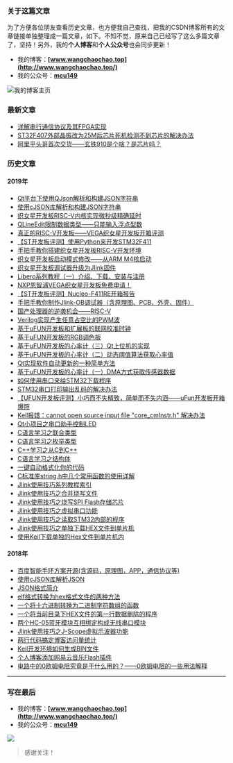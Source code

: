 
### 关于这篇文章

为了方便各位朋友查看历史文章，也方便我自己查找，把我的CSDN博客所有的文章链接单独整理成一篇文章，如下。不知不觉，原来自己已经写了这么多篇文章了，坚持！另外，我的**个人博客**和**个人公众号**也会同步更新！

- 我的博客：**[www.wangchaochao.top](http://www.wangchaochao.top/)**
- 我的公众号：**[mcu149](https://imgconvert.csdnimg.cn/aHR0cHM6Ly93Y2MtYmxvZy5vc3MtY24tYmVpamluZy5hbGl5dW5jcy5jb20vaW1nLyVFNiVCMSU4MiVFNSU4NSVCMyVFNiVCMyVBOC5qcGc?x-oss-process=image/format,png)**

![我的博客主页](https://imgconvert.csdnimg.cn/aHR0cHM6Ly93Y2MtYmxvZy5vc3MtY24tYmVpamluZy5hbGl5dW5jcy5jb20vTXlfQmxvZ19CYWNrZ3JvdW5kLmpwZw?x-oss-process=image/format,png)

### 最新文章

- [详解串行通信协议及其FPGA实现](https://blog.csdn.net/whik1194/article/details/100045301)
- [ST32F407外部晶振改为25M后芯片死机检测不到芯片的解决办法](https://blog.csdn.net/whik1194/article/details/99306435)
- [阿里平头哥首次交货——玄铁910是个啥？是芯片吗？](https://blog.csdn.net/whik1194/article/details/97612298)

### 历史文章

#### 2019年

- [Qt平台下使用QJson解析和构建JSON字符串](https://blog.csdn.net/whik1194/article/details/97041493)
- [使用cJSON库解析和构建JSON字符串](https://blog.csdn.net/whik1194/article/details/96775922)
- [织女星开发板RISC-V内核实现微秒级精确延时](https://blog.csdn.net/whik1194/article/details/94066432)
- [QLineEdit限制数据类型——只能输入浮点型数](https://blog.csdn.net/whik1194/article/details/93504971)
- [真正的RISC-V开发板——VEGA织女星开发板开箱评测](https://blog.csdn.net/whik1194/article/details/93327664)
- [【ST开发板评测】使用Python来开发STM32F411](https://blog.csdn.net/whik1194/article/details/90814826)
- [手把手教你搭建织女星开发板RISC-V开发环境](https://blog.csdn.net/whik1194/article/details/90707152)
- [织女星开发板启动模式修改——从ARM M4核启动](https://blog.csdn.net/whik1194/article/details/90643660)
- [织女星开发板调试器升级为Jlink固件](https://blog.csdn.net/whik1194/article/details/90582724)
- [Libero系列教程（一）介绍、下载、安装与注册](https://blog.csdn.net/whik1194/article/details/90483763)
- [NXP恩智浦VEGA织女星开发板免费申请！](https://blog.csdn.net/whik1194/article/details/90454416)
- [【ST开发板评测】Nucleo-F411RE开箱报告](https://blog.csdn.net/whik1194/article/details/90295910)
- [手把手教你制作Jlink-OB调试器（含原理图、PCB、外壳、固件）](https://blog.csdn.net/whik1194/article/details/90081825)
- [国产处理器的逆袭机会——RISC-V](https://blog.csdn.net/whik1194/article/details/89814646)
- [Verilog实现产生任意占空比的PWM波](https://blog.csdn.net/whik1194/article/details/89371599)
- [基于uFUN开发板和扩展板的联网校准时钟](https://blog.csdn.net/whik1194/article/details/89147944)
- [基于uFUN开发板的RGB调色板](https://blog.csdn.net/whik1194/article/details/89054236)
- [基于uFUN开发板的心率计（三）Qt上位机的实现](https://blog.csdn.net/whik1194/article/details/89045410)
- [基于uFUN开发板的心率计（二）动态阈值算法获取心率值](https://blog.csdn.net/whik1194/article/details/88928416)
- [Qt实现软件自动更新的一种简单方法](https://blog.csdn.net/whik1194/article/details/88927196)
- [基于uFUN开发板的心率计（一）DMA方式获取传感器数据](https://blog.csdn.net/whik1194/article/details/88763150)
- [如何使用串口来给STM32下载程序](https://blog.csdn.net/whik1194/article/details/88698246)
- [STM32串口打印输出乱码的解决办法](https://blog.csdn.net/whik1194/article/details/88622344)
- [【UFUN开发板评测】小巧而不失精致，简单而不失内涵——uFun开发板开箱爆照](https://blog.csdn.net/whik1194/article/details/88366385)
- [Keil报错：cannot open source input file "core_cmInstr.h" 解决办法](https://blog.csdn.net/whik1194/article/details/88365082)
- [Qt小项目之串口助手控制LED](https://blog.csdn.net/whik1194/article/details/88087289)
- [C语言学习之联合类型](https://blog.csdn.net/whik1194/article/details/87970617)
- [C语言学习之枚举类型](https://blog.csdn.net/whik1194/article/details/87802163)
- [C++学习之从C到C++](https://blog.csdn.net/whik1194/article/details/87721735)
- [C语言学习之结构体](https://blog.csdn.net/whik1194/article/details/87721674)
- [一键自动格式化你的代码](https://blog.csdn.net/whik1194/article/details/86615732)
- [C标准库string.h中几个常用函数的使用详解](https://blog.csdn.net/whik1194/article/details/86591325)
- [Jlink使用技巧系列教程索引](https://blog.csdn.net/whik1194/article/details/86525103)
- [Jlink使用技巧之合并烧写文件](https://blog.csdn.net/whik1194/article/details/86524333)
- [Jlink使用技巧之烧写SPI Flash存储芯片](https://blog.csdn.net/whik1194/article/details/86379133)
- [Jlink使用技巧之虚拟串口功能](https://blog.csdn.net/whik1194/article/details/86183993)
- [Jlink使用技巧之读取STM32内部的程序](https://blog.csdn.net/whik1194/article/details/85947923)
- [Jlink使用技巧之单独下载HEX文件到单片机](https://blog.csdn.net/whik1194/article/details/85841444)
- [使用Keil下载单独的Hex文件到单片机内](https://blog.csdn.net/whik1194/article/details/85805004)

#### 2018年

- [百度智能手环方案开源(含源码，原理图，APP，通信协议等)](https://blog.csdn.net/whik1194/article/details/85270812)
- [使用cJSON库解析JSON](https://blog.csdn.net/whik1194/article/details/84798365)
- [JSON格式简介](https://blog.csdn.net/whik1194/article/details/84205491)
- [elf格式转换为hex格式文件的两种方法](https://blog.csdn.net/whik1194/article/details/84031902)
- [一个将十六进制转换为二进制字符数组的函数](https://blog.csdn.net/whik1194/article/details/83513695)
- [一个将当前目录下HEX文件的第一行数据删除的程序](https://blog.csdn.net/whik1194/article/details/83513679)
- [两个HC-05蓝牙模块互相绑定构成无线串口模块](https://blog.csdn.net/whik1194/article/details/83513657)
- [Jlink使用技巧之J-Scope虚拟示波器功能](https://blog.csdn.net/whik1194/article/details/83513642)
- [两行代码搞定博客访问量统计](https://blog.csdn.net/whik1194/article/details/83513630)
- [Keil开发环境如何生成BIN文件](https://blog.csdn.net/whik1194/article/details/83513605)
- [个人博客添加网易云音乐Flash插件](https://blog.csdn.net/whik1194/article/details/83513581)
- [电路中的0欧姆电阻究竟是干什么用的？——0欧姆电阻的一些用法解释](https://blog.csdn.net/whik1194/article/details/83513538)

------

### 写在最后

- 我的博客：**[www.wangchaochao.top](http://www.wangchaochao.top/)**
- 我的公众号：**[mcu149](https://imgconvert.csdnimg.cn/aHR0cHM6Ly93Y2MtYmxvZy5vc3MtY24tYmVpamluZy5hbGl5dW5jcy5jb20vaW1nLyVFNiVCMSU4MiVFNSU4NSVCMyVFNiVCMyVBOC5qcGc?x-oss-process=image/format,png)**

![](https://imgconvert.csdnimg.cn/aHR0cHM6Ly93Y2MtYmxvZy5vc3MtY24tYmVpamluZy5hbGl5dW5jcy5jb20vaW1nLyVFNiVCMSU4MiVFNSU4NSVCMyVFNiVCMyVBOC5qcGc?x-oss-process=image/format,png)

> 感谢关注！



